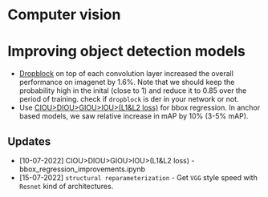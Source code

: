 # Computer vision


# Improving object detection models
- [Dropblock](https://arxiv.org/pdf/1810.12890.pdf) on top of each convolution layer increased the overall performance on imagenet by 1.6%. Note that we should keep the probability high in the inital (close to 1) and reduce it to 0.85 over the period of training. check if `dropblock` is der in your network or not. 
- Use [CIOU>DIOU>GIOU>IOU>(L1&L2 loss)](bbox_regression_improvements.ipynb) for bbox regression. In anchor based models, we saw relative increase in mAP by 10% (3-5% mAP). 


## Updates 
- [10-07-2022] CIOU>DIOU>GIOU>IOU>(L1&L2 loss) - bbox_regression_improvements.ipynb
- [15-07-2022] `structural reparameterization` - Get `VGG` style speed with `Resnet` kind of architectures. 



